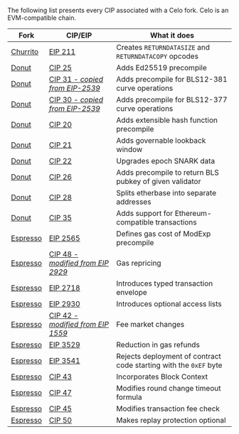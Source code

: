 The following list presents every CIP associated with a Celo fork. Celo is an EVM-compatible chain.

| Fork                                     | CIP/EIP                                                                                        | What it does                                                |
| ---------------------------------------  | ---------------------------------------------------------------------------------------------- | ---------------------------------------------------------- |
| [Churrito](https://github.com/celo-org/celo-proposals/blob/master/CIPs/cip-0024.md)          | [EIP 211](https://eips.ethereum.org/EIPS/eip-211)                                              | Creates `RETURNDATASIZE` and `RETURNDATACOPY` opcodes      |
| [Donut](https://github.com/celo-org/celo-proposals/blob/master/CIPs/cip-0027.md)             | [CIP 25](https://github.com/celo-org/celo-proposals/blob/master/CIPs/cip-0025.md)             | Adds Ed25519 precompile                                    |
| [Donut](https://github.com/celo-org/celo-proposals/blob/master/CIPs/cip-0027.md)             | [CIP 31 - _copied from EIP-2539_](https://github.com/celo-org/celo-proposals/blob/master/CIPs/cip-0031.md) | Adds precompile for BLS12-381 curve operations|
| [Donut](https://github.com/celo-org/celo-proposals/blob/master/CIPs/cip-0027.md)             | [CIP 30 - _copied from EIP-2539_](https://github.com/celo-org/celo-proposals/blob/master/CIPs/cip-0030.md) | Adds precompile for BLS12-377 curve operations|
| [Donut](https://github.com/celo-org/celo-proposals/blob/master/CIPs/cip-0027.md)             | [CIP 20](https://github.com/celo-org/celo-proposals/blob/master/CIPs/cip-0020.md)             | Adds extensible hash function precompile                  |
| [Donut](https://github.com/celo-org/celo-proposals/blob/master/CIPs/cip-0027.md)             | [CIP 21](https://github.com/celo-org/celo-proposals/blob/master/CIPs/cip-0021.md)             | Adds governable lookback window                           |
| [Donut](https://github.com/celo-org/celo-proposals/blob/master/CIPs/cip-0027.md)             | [CIP 22](https://github.com/celo-org/celo-proposals/blob/master/CIPs/cip-0022.md)             | Upgrades epoch SNARK data                                 |
| [Donut](https://github.com/celo-org/celo-proposals/blob/master/CIPs/cip-0027.md)             | [CIP 26](https://github.com/celo-org/celo-proposals/blob/master/CIPs/cip-0026.md)             | Adds precompile to return BLS pubkey of given validator   |
| [Donut](https://github.com/celo-org/celo-proposals/blob/master/CIPs/cip-0027.md)             | [CIP 28](https://github.com/celo-org/celo-proposals/blob/master/CIPs/cip-0028.md)             | Splits etherbase into separate addresses                  |
| [Donut](https://github.com/celo-org/celo-proposals/blob/master/CIPs/cip-0027.md)             | [CIP 35](https://github.com/celo-org/celo-proposals/blob/master/CIPs/cip-0035.md)             | Adds support for Ethereum-compatible transactions         |
| [Espresso](https://github.com/celo-org/celo-proposals/blob/master/CIPs/cip-0041.md)          | [EIP 2565](https://eips.ethereum.org/EIPS/eip-2565)                                            | Defines gas cost of ModExp precompile                     |
| [Espresso](https://github.com/celo-org/celo-proposals/blob/master/CIPs/cip-0041.md)          | [CIP 48 - _modified from EIP 2929_](https://github.com/celo-org/celo-proposals/blob/master/CIPs/cip-0048.md) | Gas repricing|
| [Espresso](https://github.com/celo-org/celo-proposals/blob/master/CIPs/cip-0041.md)          | [EIP 2718](https://eips.ethereum.org/EIPS/eip-2718)                                            | Introduces typed transaction envelope                     |
| [Espresso](https://github.com/celo-org/celo-proposals/blob/master/CIPs/cip-0041.md)          | [EIP 2930](https://eips.ethereum.org/EIPS/eip-2930)                                            | Introduces optional access lists                          |
| [Espresso](https://github.com/celo-org/celo-proposals/blob/master/CIPs/cip-0041.md)          | [CIP 42 - _modified from EIP 1559_](https://github.com/celo-org/celo-proposals/blob/master/CIPs/cip-0042.md) | Fee market changes|
| [Espresso](https://github.com/celo-org/celo-proposals/blob/master/CIPs/cip-0041.md)          | [EIP 3529](https://eips.ethereum.org/EIPS/eip-3529)                                            | Reduction in gas refunds                                   |
| [Espresso](https://github.com/celo-org/celo-proposals/blob/master/CIPs/cip-0041.md)          | [EIP 3541](https://eips.ethereum.org/EIPS/eip-3541)                                            | Rejects deployment of contract code starting with the `0xEF` byte|
| [Espresso](https://github.com/celo-org/celo-proposals/blob/master/CIPs/cip-0041.md)          | [CIP 43](https://github.com/celo-org/celo-proposals/blob/master/CIPs/cip-0043.md)             | Incorporates Block Context                                 |
| [Espresso](https://github.com/celo-org/celo-proposals/blob/master/CIPs/cip-0041.md)          | [CIP 47](https://github.com/celo-org/celo-proposals/blob/master/CIPs/cip-0047.md)             | Modifies round change timeout formula                      |
| [Espresso](https://github.com/celo-org/celo-proposals/blob/master/CIPs/cip-0041.md)          | [CIP 45](https://github.com/celo-org/celo-proposals/blob/master/CIPs/cip-0045.md)             | Modifies transaction fee check                             |
| [Espresso](https://github.com/celo-org/celo-proposals/blob/master/CIPs/cip-0041.md)          | [CIP 50](https://github.com/celo-org/celo-proposals/blob/master/CIPs/cip-0050.md)             | Makes replay protection optional                           |
